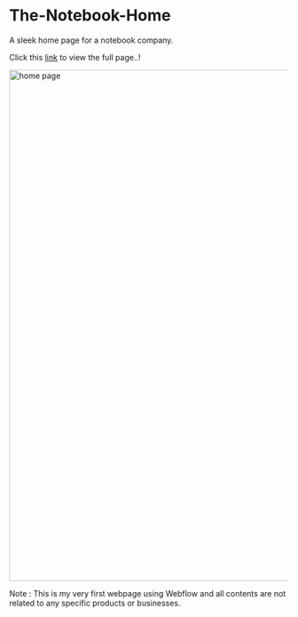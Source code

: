 # The-Notebook-Home
A sleek home page for a notebook company. 

<p>Click this <a href="https://notebook-eedc2f.webflow.io/">link</a> to view the full page..!</p>

<img width="920" alt="home page" src="https://github.com/EmoCookie/The-Notebook-Home/assets/129533088/2835b9ea-17d8-4eb3-9f59-441b832680e6">

Note : This is my very first webpage using Webflow and all contents are not related to any specific products or businesses. 

